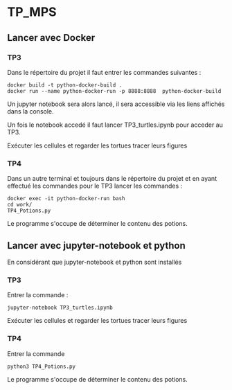 # TP_MPS

## Lancer avec Docker

### TP3

Dans le répertoire du projet il faut entrer les commandes suivantes :

    docker build -t python-docker-build .
    docker run --name python-docker-run -p 8888:8888  python-docker-build

Un jupyter notebook sera alors lancé, il sera accessible via les liens affichés dans la console.

Un fois le notebook accedé il faut lancer TP3_turtles.ipynb pour acceder au TP3.

Exécuter les cellules et regarder les tortues tracer leurs figures

### TP4

Dans un autre terminal et toujours dans le répertoire du projet et en ayant effectué les commandes pour le TP3 lancer les commandes : 

    docker exec -it python-docker-run bash
    cd work/
    TP4_Potions.py

Le programme s'occupe de déterminer le contenu des potions.

## Lancer avec jupyter-notebook et python

En considérant que jupyter-notebook et python sont installés

### TP3

Entrer la commande : 

    jupyter-notebook TP3_turtles.ipynb

Exécuter les cellules et regarder les tortues tracer leurs figures

### TP4

Entrer la commande

    python3 TP4_Potions.py

Le programme s'occupe de déterminer le contenu des potions.